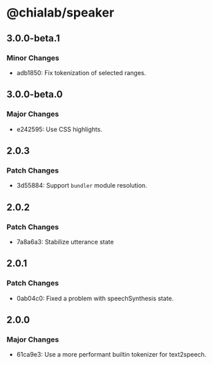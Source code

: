 # @chialab/speaker

## 3.0.0-beta.1

### Minor Changes

-   adb1850: Fix tokenization of selected ranges.

## 3.0.0-beta.0

### Major Changes

-   e242595: Use CSS highlights.

## 2.0.3

### Patch Changes

-   3d55884: Support `bundler` module resolution.

## 2.0.2

### Patch Changes

-   7a8a6a3: Stabilize utterance state

## 2.0.1

### Patch Changes

-   0ab04c0: Fixed a problem with speechSynthesis state.

## 2.0.0

### Major Changes

-   61ca9e3: Use a more performant builtin tokenizer for text2speech.
